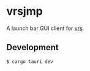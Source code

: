 # vrsjmp

A launch bar GUI client for [vrs](https://github.com/leoshimo/vrs/).

## Development

```shell
$ cargo tauri dev
```
